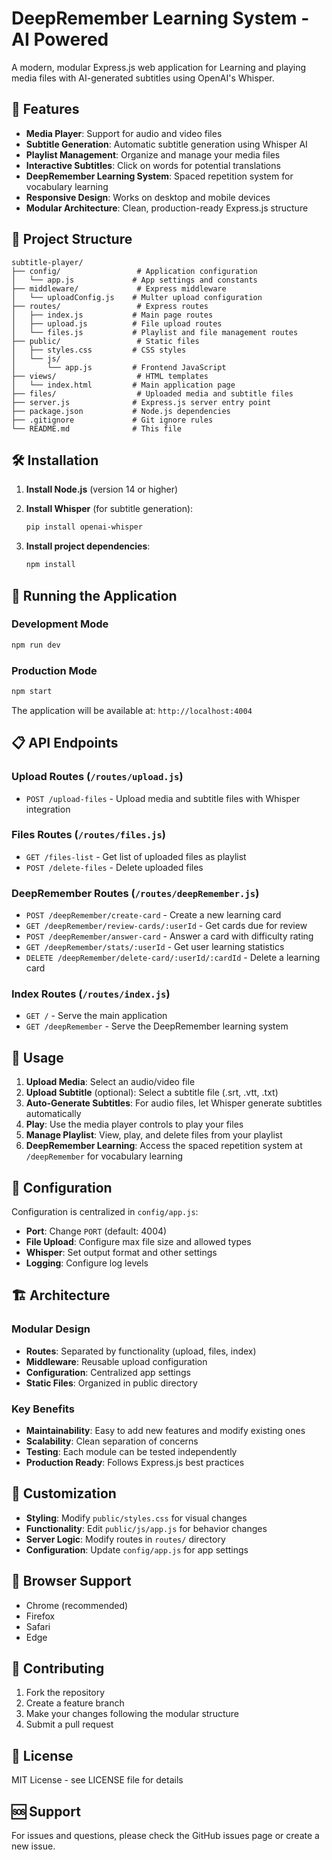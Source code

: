 # DeepRemember Learning System - AI Powered

A modern, modular Express.js web application for Learning and playing media files with AI-generated subtitles using OpenAI's Whisper.

## 🚀 Features

- **Media Player**: Support for audio and video files
- **Subtitle Generation**: Automatic subtitle generation using Whisper AI
- **Playlist Management**: Organize and manage your media files
- **Interactive Subtitles**: Click on words for potential translations
- **DeepRemember Learning System**: Spaced repetition system for vocabulary learning
- **Responsive Design**: Works on desktop and mobile devices
- **Modular Architecture**: Clean, production-ready Express.js structure

## 📁 Project Structure

```
subtitle-player/
├── config/                 # Application configuration
│   └── app.js             # App settings and constants
├── middleware/             # Express middleware
│   └── uploadConfig.js    # Multer upload configuration
├── routes/                 # Express routes
│   ├── index.js           # Main page routes
│   ├── upload.js          # File upload routes
│   └── files.js           # Playlist and file management routes
├── public/                 # Static files
│   ├── styles.css         # CSS styles
│   └── js/
│       └── app.js         # Frontend JavaScript
├── views/                  # HTML templates
│   └── index.html         # Main application page
├── files/                  # Uploaded media and subtitle files
├── server.js              # Express.js server entry point
├── package.json           # Node.js dependencies
├── .gitignore             # Git ignore rules
└── README.md              # This file
```

## 🛠️ Installation

1. **Install Node.js** (version 14 or higher)
2. **Install Whisper** (for subtitle generation):
   ```bash
   pip install openai-whisper
   ```

3. **Install project dependencies**:
   ```bash
   npm install
   ```

## 🚀 Running the Application

### Development Mode
```bash
npm run dev
```

### Production Mode
```bash
npm start
```

The application will be available at: `http://localhost:4004`

## 📋 API Endpoints

### Upload Routes (`/routes/upload.js`)
- `POST /upload-files` - Upload media and subtitle files with Whisper integration

### Files Routes (`/routes/files.js`)
- `GET /files-list` - Get list of uploaded files as playlist
- `POST /delete-files` - Delete uploaded files

### DeepRemember Routes (`/routes/deepRemember.js`)
- `POST /deepRemember/create-card` - Create a new learning card
- `GET /deepRemember/review-cards/:userId` - Get cards due for review
- `POST /deepRemember/answer-card` - Answer a card with difficulty rating
- `GET /deepRemember/stats/:userId` - Get user learning statistics
- `DELETE /deepRemember/delete-card/:userId/:cardId` - Delete a learning card

### Index Routes (`/routes/index.js`)
- `GET /` - Serve the main application
- `GET /deepRemember` - Serve the DeepRemember learning system

## 🎯 Usage

1. **Upload Media**: Select an audio/video file
2. **Upload Subtitle** (optional): Select a subtitle file (.srt, .vtt, .txt)
3. **Auto-Generate Subtitles**: For audio files, let Whisper generate subtitles automatically
4. **Play**: Use the media player controls to play your files
5. **Manage Playlist**: View, play, and delete files from your playlist
6. **DeepRemember Learning**: Access the spaced repetition system at `/deepRemember` for vocabulary learning

## 🔧 Configuration

Configuration is centralized in `config/app.js`:

- **Port**: Change `PORT` (default: 4004)
- **File Upload**: Configure max file size and allowed types
- **Whisper**: Set output format and other settings
- **Logging**: Configure log levels

## 🏗️ Architecture

### **Modular Design**
- **Routes**: Separated by functionality (upload, files, index)
- **Middleware**: Reusable upload configuration
- **Configuration**: Centralized app settings
- **Static Files**: Organized in public directory

### **Key Benefits**
- **Maintainability**: Easy to add new features and modify existing ones
- **Scalability**: Clean separation of concerns
- **Testing**: Each module can be tested independently
- **Production Ready**: Follows Express.js best practices

## 🎨 Customization

- **Styling**: Modify `public/styles.css` for visual changes
- **Functionality**: Edit `public/js/app.js` for behavior changes
- **Server Logic**: Modify routes in `routes/` directory
- **Configuration**: Update `config/app.js` for app settings

## 📱 Browser Support

- Chrome (recommended)
- Firefox
- Safari
- Edge

## 🤝 Contributing

1. Fork the repository
2. Create a feature branch
3. Make your changes following the modular structure
4. Submit a pull request

## 📄 License

MIT License - see LICENSE file for details

## 🆘 Support

For issues and questions, please check the GitHub issues page or create a new issue. 